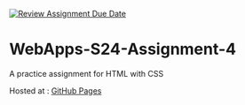 [![Review Assignment Due Date](https://classroom.github.com/assets/deadline-readme-button-24ddc0f5d75046c5622901739e7c5dd533143b0c8e959d652212380cedb1ea36.svg)](https://classroom.github.com/a/4386q9bN)
# WebApps-S24-Assignment-4
A practice assignment for HTML with CSS

Hosted at : [GitHub Pages](https://github.com/44-563-Web-Apps-S24/44563-webapps-s24-assignment4-s571487/blob/main/theater.html)
